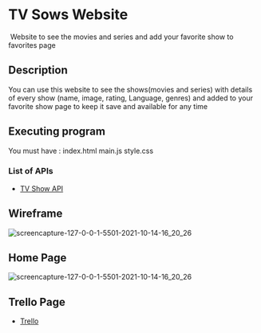 
# TV Sows Website
​
Website to see the movies and series and add your favorite show to favorites page 

## Description

You can use this website to see the shows(movies and series) with details of every show (name, image, rating, Language, genres) and added to your favorite show page to keep it save and available for any time

## Executing program

You must have : 
index.html
main.js
style.css

### List of APIs


* [TV Show API](https://www.tvmaze.com/api)



<!-- ABOUT THE PROJECT -->
## Wireframe

![screencapture-127-0-0-1-5501-2021-10-14-16_20_26](https://i.ibb.co/3Y0xLmv/wireframe.png)


## Home Page

![screencapture-127-0-0-1-5501-2021-10-14-16_20_26](https://i.ibb.co/G7CcQvN/project1-home-page.png)




<!-- ROADMAP -->
## Trello Page

- [Trello](https://trello.com/invite/b/5ydTraXj/9c27967b9dad37dbeb432558d31e8954/tv-show)


